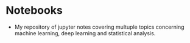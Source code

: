 # Notebooks
* My repository of jupyter notes covering multuple topics concerning machine learning, deep learning and statistical analysis.

